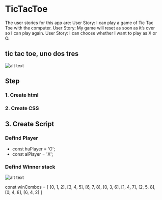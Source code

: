 # TicTacToe

The user stories for this app are:
User Story: I can play a game of Tic Tac Toe with the computer.
User Story: My game will reset as soon as it’s over so I can play again.
User Story: I can choose whether I want to play as X or O.

## tic tac toe, uno dos tres
![alt text](https://miro.medium.com/max/375/1*kdY26OPGZbeNKJs60q0zUg.png)


## Step
### 1. Create html


### 2. Create CSS


## 3. Create Script
### Defind Player 

* const huPlayer = 'O';
* const aiPlayer = 'X';

### Defind Winner stack 

![alt text](https://miro.medium.com/max/286/1*wsksECEm5jBAr5VniWsMYg.png)

const winCombos = [
	[0, 1, 2],
	[3, 4, 5],
	[6, 7, 8],
	[0, 3, 6],
	[1, 4, 7],
	[2, 5, 8],
	[0, 4, 8],
	[6, 4, 2]
]


